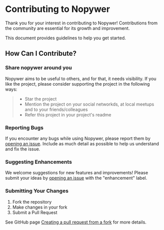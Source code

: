 # Contributing to Nopywer

Thank you for your interest in contributing to Nopywer! Contributions from the community are essential for its growth and improvement.

This document provides guidelines to help you get started.


## How Can I Contribute?

### Share nopywer around you
Nopywer aims to be useful to others, and for that, it needs visibility. If you like the project, please consider supporting the project in the following ways:
> - Star the project
> - Mention the project on your social networkds, at local meetups and to your friends/colleagues
> - Refer this project in your project's readme


### Reporting Bugs
If you encounter any bugs while using Nopywer, please report them by [opening an issue](https://github.com/vfinel/nopywer/issues). Include as much detail as possible to help us understand and fix the issue.

### Suggesting Enhancements
We welcome suggestions for new features and improvements! Please submit your ideas by [opening an issue](https://github.com/vfinel/nopywer/issues) with the "enhancement" label.

### Submitting Your Changes
1. Fork the repository
2. Make changes in your fork
3. Submit a Pull Request 

See GitHub page [Creating a pull request from a fork](https://docs.github.com/en/pull-requests/collaborating-with-pull-requests/proposing-changes-to-your-work-with-pull-requests/creating-a-pull-request-from-a-fork) for more details.